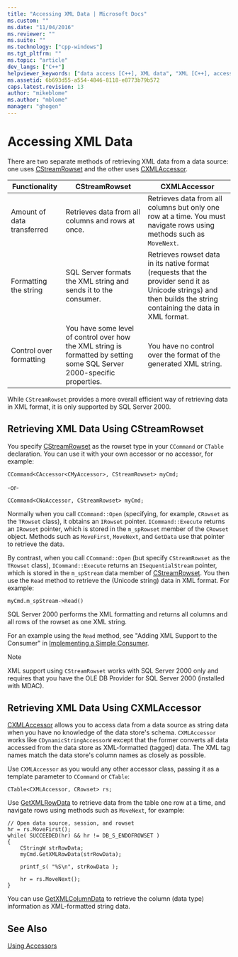 ```yaml
---
title: "Accessing XML Data | Microsoft Docs"
ms.custom: ""
ms.date: "11/04/2016"
ms.reviewer: ""
ms.suite: ""
ms.technology: ["cpp-windows"]
ms.tgt_pltfrm: ""
ms.topic: "article"
dev_langs: ["C++"]
helpviewer_keywords: ["data access [C++], XML data", "XML [C++], accessing data", "CXMLAccessor class, retrieving XML data", "data [C++], XML data access", "rowsets [C++], retrieving XML data", "CStreamRowset class, retrieving XML data"]
ms.assetid: 6b693d55-a554-4846-8118-e8773b79b572
caps.latest.revision: 13
author: "mikeblome"
ms.author: "mblome"
manager: "ghogen"
---
```

# Accessing XML Data
There are two separate methods of retrieving XML data from a data source: one uses [CStreamRowset](../../data/oledb/cstreamrowset-class.md) and the other uses [CXMLAccessor](../../data/oledb/cxmlaccessor-class.md).  
  
|Functionality|CStreamRowset|CXMLAccessor|  
|-------------------|-------------------|------------------|  
|Amount of data transferred|Retrieves data from all columns and rows at once.|Retrieves data from all columns but only one row at a time. You must navigate rows using methods such as `MoveNext`.|  
|Formatting the string|SQL Server formats the XML string and sends it to the consumer.|Retrieves rowset data in its native format (requests that the provider send it as Unicode strings) and then builds the string containing the data in XML format.|  
|Control over formatting|You have some level of control over how the XML string is formatted by setting some SQL Server 2000-specific properties.|You have no control over the format of the generated XML string.|  
  
 While `CStreamRowset` provides a more overall efficient way of retrieving data in XML format, it is only supported by SQL Server 2000.  
  
## Retrieving XML Data Using CStreamRowset  
 You specify [CStreamRowset](../../data/oledb/cstreamrowset-class.md) as the rowset type in your `CCommand` or `CTable` declaration. You can use it with your own accessor or no accessor, for example:  
  
```  
CCommand<CAccessor<CMyAccessor>, CStreamRowset> myCmd;  
```  
  
 -or-  
  
```  
CCommand<CNoAccessor, CStreamRowset> myCmd;  
```  
  
 Normally when you call `CCommand::Open` (specifying, for example, `CRowset` as the `TRowset` class), it obtains an `IRowset` pointer. `ICommand::Execute` returns an `IRowset` pointer, which is stored in the `m_spRowset` member of the `CRowset` object. Methods such as `MoveFirst`, `MoveNext`, and `GetData` use that pointer to retrieve the data.  
  
 By contrast, when you call `CCommand::Open` (but specify `CStreamRowset` as the `TRowset` class), `ICommand::Execute` returns an `ISequentialStream` pointer, which is stored in the `m_spStream` data member of [CStreamRowset](../../data/oledb/cstreamrowset-class.md). You then use the `Read` method to retrieve the (Unicode string) data in XML format. For example:  
  
```  
myCmd.m_spStream->Read()  
```  
  
 SQL Server 2000 performs the XML formatting and returns all columns and all rows of the rowset as one XML string.  
  
 For an example using the `Read` method, see "Adding XML Support to the Consumer" in [Implementing a Simple Consumer](../../data/oledb/implementing-a-simple-consumer.md).  
  
> [!NOTE]
>  XML support using `CStreamRowset` works with SQL Server 2000 only and requires that you have the OLE DB Provider for SQL Server 2000 (installed with MDAC).  
  
## Retrieving XML Data Using CXMLAccessor  
 [CXMLAccessor](../../data/oledb/cxmlaccessor-class.md) allows you to access data from a data source as string data when you have no knowledge of the data store's schema. `CXMLAccessor` works like `CDynamicStringAccessorW` except that the former converts all data accessed from the data store as XML-formatted (tagged) data. The XML tag names match the data store's column names as closely as possible.  
  
 Use `CXMLAccessor` as you would any other accessor class, passing it as a template parameter to `CCommand` or `CTable`:  
  
```  
CTable<CXMLAccessor, CRowset> rs;  
```  
  
 Use [GetXMLRowData](../../data/oledb/cxmlaccessor-getxmlrowdata.md) to retrieve data from the table one row at a time, and navigate rows using methods such as `MoveNext`, for example:  
  
```  
// Open data source, session, and rowset  
hr = rs.MoveFirst();  
while( SUCCEEDED(hr) && hr != DB_S_ENDOFROWSET )  
{  
    CStringW strRowData;  
    myCmd.GetXMLRowData(strRowData);  
  
    printf_s( "%S\n", strRowData );  
  
    hr = rs.MoveNext();  
}  
```  
  
 You can use [GetXMLColumnData](../../data/oledb/cxmlaccessor-getxmlcolumndata.md) to retrieve the column (data type) information as XML-formatted string data.  
  
## See Also  
 [Using Accessors](../../data/oledb/using-accessors.md)